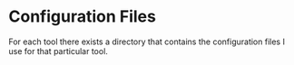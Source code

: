 # Configuration Files

For each tool there exists a directory that contains the configuration files I use for that particular tool.
